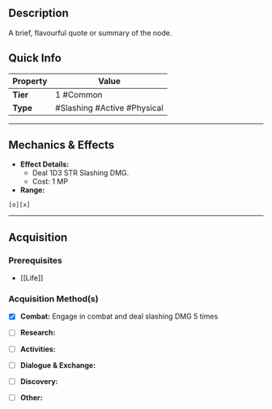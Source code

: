 ## Description
 A brief, flavourful quote or summary of the node.

## Quick Info
| Property | Value                       |
| -------- | --------------------------- |
| **Tier** | 1 #Common                   |
| **Type** | #Slashing #Active #Physical |

---

## Mechanics & Effects
- **Effect Details:**
    - Deal 1D3 STR Slashing DMG.
    - Cost: 1 MP
- **Range:**
```
[o][x]
```


---

## Acquisition
### Prerequisites
- [[Life]]

### Acquisition Method(s)
- [x] **Combat:** Engage in combat and deal slashing DMG 5 times 
- [ ] **Research:** 
- [ ] **Activities:** 
- [ ] **Dialogue & Exchange:** 
- [ ] **Discovery:** 
- [ ] **Other:** 

